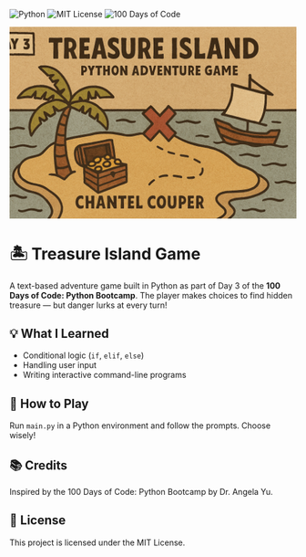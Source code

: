 ![Python](https://img.shields.io/badge/Python-3.10-blue?logo=python)
![MIT License](https://img.shields.io/badge/License-MIT-green)
![100 Days of Code](https://img.shields.io/badge/100DaysOfCode-Day%203-orange)

![Treasure Island Game Banner](banner.png)
# 🏝️ Treasure Island Game

A text-based adventure game built in Python as part of Day 3 of the **100 Days of Code: Python Bootcamp**. The player makes choices to find hidden treasure — but danger lurks at every turn!

## 💡 What I Learned
- Conditional logic (`if`, `elif`, `else`)
- Handling user input
- Writing interactive command-line programs

## 🚀 How to Play
Run `main.py` in a Python environment and follow the prompts. Choose wisely!

## 📚 Credits
Inspired by the 100 Days of Code: Python Bootcamp by Dr. Angela Yu.

## 📄 License
This project is licensed under the MIT License.
